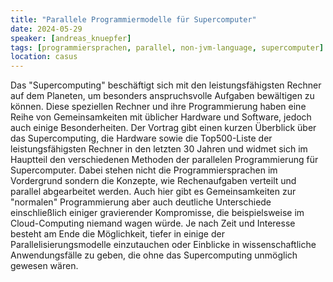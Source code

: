 ```yaml
---
title: "Parallele Programmiermodelle für Supercomputer"
date: 2024-05-29
speaker: [andreas_knuepfer]
tags: [programmiersprachen, parallel, non-jvm-language, supercomputer]
location: casus
---
```


Das "Supercomputing" beschäftigt sich mit den leistungsfähigsten Rechner auf dem Planeten, um besonders anspruchsvolle Aufgaben bewältigen zu können. Diese speziellen Rechner und ihre Programmierung haben eine Reihe von Gemeinsamkeiten mit üblicher Hardware und Software, jedoch auch einige Besonderheiten.
Der Vortrag gibt einen kurzen Überblick über das Supercomputing, die Hardware sowie die Top500-Liste der leistungsfähigsten Rechner in den letzten 30 Jahren und widmet sich im Hauptteil den verschiedenen Methoden der parallelen Programmierung für Supercomputer. Dabei stehen nicht die Programmiersprachen im Vordergrund sondern die Konzepte, wie Rechenaufgaben verteilt und parallel abgearbeitet werden. Auch hier gibt es Gemeinsamkeiten zur "normalen" Programmierung aber auch deutliche Unterschiede einschließlich einiger gravierender Kompromisse, die beispielsweise im Cloud-Computing niemand wagen würde.
Je nach Zeit und Interesse besteht am Ende die Möglichkeit, tiefer in einige der Parallelisierungsmodelle einzutauchen oder Einblicke in wissenschaftliche Anwendungsfälle zu geben, die ohne das Supercomputing unmöglich gewesen wären.